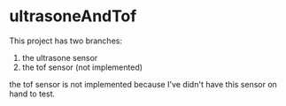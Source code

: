 # ultrasoneAndTof

This project has two branches: 
1) the ultrasone sensor
2) the tof sensor (not implemented)

the tof sensor is not implemented because I've didn't have this sensor on hand to test.
